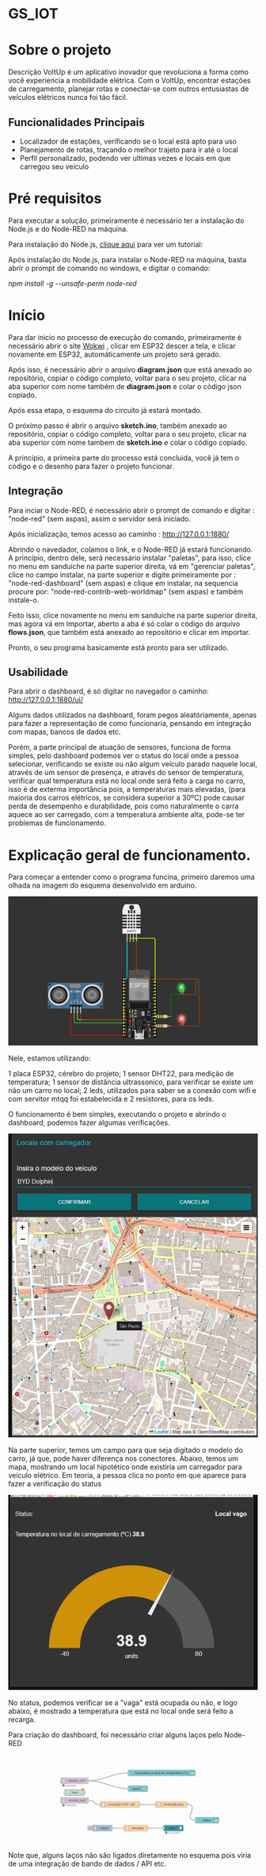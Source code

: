 # GS_IOT

# Sobre o projeto
Descrição
VoltUp é um aplicativo inovador que revoluciona a forma como você experiencia a mobilidade elétrica.
Com o VoltUp, encontrar estações de carregamento, planejar rotas e conectar-se com outros entusiastas de veículos elétricos nunca foi tão fácil.

## Funcionalidades Principais
  * Localizador de estações, verificando se o local está apto para uso
  * Planejamento de rotas, traçando o melhor trajeto para ir até o local
  * Perfil personalizado, podendo ver ultimas vezes e locais em que carregou seu veículo
    

# Pré requisitos

Para executar a solução, primeiramente é necessário ter a instalação do Node.js e do Node-RED na máquina.

Para instalação do Node.js, [clique aqui][1] para ver um tutorial: 

Após instalação do Node.js, para instalar o Node-RED na máquina, basta abrir o prompt de comando no windows, e digitar o comando:

*npm install -g --unsafe-perm node-red*

# Início

Para dar inicio no processo de execução do comando, primeiramente é necessário abrir o site [Wokwi][2] , clicar em ESP32
descer a tela, e clicar novamente em ESP32, automáticamente um projeto será gerado.

Após isso, é necessário abrir o arquivo **diagram.json** que está anexado ao repositório, copiar o código completo,
voltar para o seu projeto, clicar na aba superior com nome também de **diagram.json** e colar o código json copiado.

Após essa etapa, o esquema do circuito já estará montado.

O próximo passo é abrir o arquivo **sketch.ino**, também anexado ao repositório, copiar o código completo,
voltar para o seu projeto, clicar na aba superior com nome tambem de **sketch.ino** e colar o código copíado.

A princípio, a primeira parte do processo está concluida, você já tem o código e o desenho para fazer o projeto funcionar.

## Integração

Para inciar o Node-RED, é necessário abrir o prompt de comando e digitar : "node-red" (sem aspas), assim o servidor será iniciado.

Após inicialização, temos acesso ao caminho : http://127.0.0.1:1880/

Abrindo o navedador, colamos o link, e o Node-RED já estará funcionando.
A princípio, dentro dele, será necessário instalar "paletas", para isso, clice no menu em sanduíche na parte superior direita,
vá em "gerenciar paletas", clice no campo instalar, na parte superior e digite primeiramente por : "node-red-dashboard" (sem aspas)
e clique em instalar, na sequencia procure por: "node-red-contrib-web-worldmap" (sem aspas) e também instale-o.

Feito isso, clice novamente no menu em sanduíche na parte superior direita, mas agora vá em Importar, aberto a aba
é só colar o código do arquivo **flows.json**, que também está anexado ao repositório e clicar em importar.

Pronto, o seu programa basicamente está pronto para ser utilizado.

## Usabilidade

Para abrir o dashboard, é só digitar no navegador o caminho: http://127.0.0.1:1880/ui/

Alguns dados utilizados na dashboard, foram pegos aleatóriamente, apenas para fazer a representação de como funcionaria,
pensando em integração com mapas, bancos de dados etc.

Porém, a parte principal de atuação de sensores, funciona de forma simples, pelo dashboard podemos ver o status do local onde a pessoa selecionar,
verificando se existe ou não algum veículo parado naquele local, através de um sensor de presença, e através do sensor de temperatura,
verificar qual temperatura está no local onde será feito a carga no carro, isso é de exterma importância pois, a temperaturas mais elevadas,
(para maioria dos carros elétricos, se considera superior a 30ºC) pode causar perda de desempenho e durabilidade, pois como naturalmente
o carra aquece ao ser carregado, com a temperatura ambiente alta, pode-se ter problemas de funcionamento.

# Explicação geral de funcionamento.

Para começar a entender como o programa funcina, primeiro daremos uma olhada na imagem do esquema desenvolvido em arduino.

![Desenho ardino](imagens/Desenho.png) 

Nele, estamos utilizando:

1 placa ESP32, cérebro do projeto;
1 sensor DHT22, para medição de temperatura;
1 sensor de distância ultrassonico, para verificar se existe um não um carro no local;
2 leds, utilizados para saber se a conexão com wifi e com servitor mtqq foi estabelecida e
2 resistores, para os leds.

O funcionamento é bem simples, executando o projeto e abrindo o dashboard, podemos fazer algumas verificações.

![Localização](imagens/Localização.png)

Na parte superior, temos um campo para que seja digitado o modelo do carro, já que, pode haver diferença nos conectores.
Abaixo, temos um mapa, mostrando um local hipotético onde existiria um carregador para veículo elétrico.
Em teoria, a pessoa clica no ponto em que aparece para fazer a verificação do status

![Status](imagens/Status.png)

No status, podemos verificar se a "vaga" está ocupada ou não, e logo abaixo, é mostrado a temperatura que está no local onde
será feito a recarga.

Para criação do dashboard, foi necessário criar alguns laços pelo Node-RED

![Node-RED](imagens/FluxoNode.png)

Note que, alguns laços não são ligados diretamente no esquema pois viria de uma integração de bando de dados / API etc.




[1]: https://www.freecodecamp.org/portuguese/news/como-instalar-o-node-js-e-o-npm-no-windows/
[2]: https://wokwi.com/
